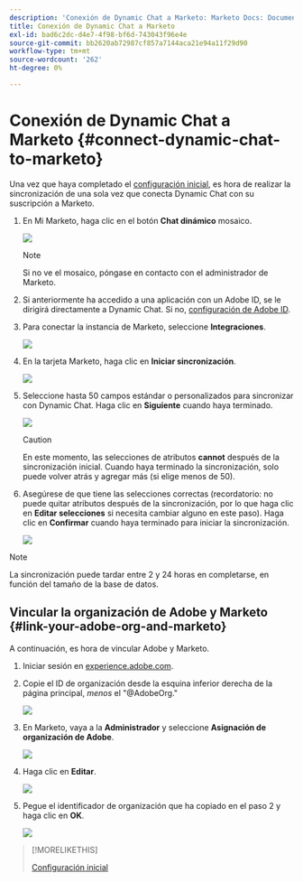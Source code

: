 ```yaml
---
description: 'Conexión de Dynamic Chat a Marketo: Marketo Docs: Documentación del producto'
title: Conexión de Dynamic Chat a Marketo
exl-id: bad6c2dc-d4e7-4f98-bf6d-743043f96e4e
source-git-commit: bb2620ab72987cf857a7144aca21e94a11f29d90
workflow-type: tm+mt
source-wordcount: '262'
ht-degree: 0%

---
```


# Conexión de Dynamic Chat a Marketo {#connect-dynamic-chat-to-marketo}

Una vez que haya completado el [configuración inicial](/help/marketo/product-docs/demand-generation/dynamic-chat/initial-setup.md), es hora de realizar la sincronización de una sola vez que conecta Dynamic Chat con su suscripción a Marketo.

1. En Mi Marketo, haga clic en el botón **Chat dinámico** mosaico.

   ![](assets/connect-dynamic-chat-to-marketo-1.png)

   >[!NOTE]
   >
   >Si no ve el mosaico, póngase en contacto con el administrador de Marketo.

1. Si anteriormente ha accedido a una aplicación con un Adobe ID, se le dirigirá directamente a Dynamic Chat. Si no, [configuración de Adobe ID](https://helpx.adobe.com/manage-account/using/create-update-adobe-id.html).

1. Para conectar la instancia de Marketo, seleccione **Integraciones**.

   ![](assets/connect-dynamic-chat-to-marketo-2.png)

1. En la tarjeta Marketo, haga clic en **Iniciar sincronización**.

   ![](assets/connect-dynamic-chat-to-marketo-3.png)

1. Seleccione hasta 50 campos estándar o personalizados para sincronizar con Dynamic Chat. Haga clic en **Siguiente** cuando haya terminado.

   ![](assets/connect-dynamic-chat-to-marketo-4.png)

   >[!CAUTION]
   >
   >En este momento, las selecciones de atributos **cannot** después de la sincronización inicial. Cuando haya terminado la sincronización, solo puede volver atrás y agregar más (si elige menos de 50).

1. Asegúrese de que tiene las selecciones correctas (recordatorio: no puede quitar atributos después de la sincronización, por lo que haga clic en **Editar selecciones** si necesita cambiar alguno en este paso). Haga clic en **Confirmar** cuando haya terminado para iniciar la sincronización.

   ![](assets/connect-dynamic-chat-to-marketo-5.png)

>[!NOTE]
>
>La sincronización puede tardar entre 2 y 24 horas en completarse, en función del tamaño de la base de datos.

## Vincular la organización de Adobe y Marketo {#link-your-adobe-org-and-marketo}

A continuación, es hora de vincular Adobe y Marketo.

1. Iniciar sesión en [experience.adobe.com](https://experience.adobe.com).

1. Copie el ID de organización desde la esquina inferior derecha de la página principal, _menos_ el &quot;@AdobeOrg.&quot;

   ![](assets/connect-dynamic-chat-to-marketo-6.png)

1. En Marketo, vaya a la **Administrador** y seleccione **Asignación de organización de Adobe**.

   ![](assets/connect-dynamic-chat-to-marketo-7.png)

1. Haga clic en **Editar**.

   ![](assets/connect-dynamic-chat-to-marketo-8.png)

1. Pegue el identificador de organización que ha copiado en el paso 2 y haga clic en **OK**.

   ![](assets/connect-dynamic-chat-to-marketo-9.png)

>[!MORELIKETHIS]
>
>[Configuración inicial](/help/marketo/product-docs/demand-generation/dynamic-chat/initial-setup.md)

